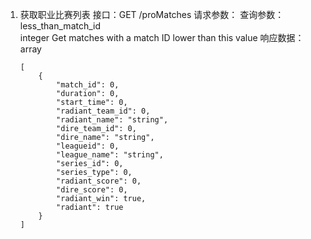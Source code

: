 1. 获取职业比赛列表
	接口：GET /proMatches
	请求参数：
	查询参数：
		less_than_match_id	
		integer
		Get matches with a match ID lower than this value
	响应数据：array
	```
	[
		{
			"match_id": 0,
			"duration": 0,
			"start_time": 0,
			"radiant_team_id": 0,
			"radiant_name": "string",
			"dire_team_id": 0,
			"dire_name": "string",
			"leagueid": 0,
			"league_name": "string",
			"series_id": 0,
			"series_type": 0,
			"radiant_score": 0,
			"dire_score": 0,
			"radiant_win": true,
			"radiant": true
		}
	]
	```